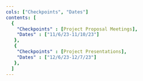```yaml
---
cols: ["Checkpoints", "Dates"]
contents: [
  {
    "Checkpoints" : [Project Proposal Meetings],
    "Dates" : ["11/6/23-11/10/23"]
   },
   {
    "Checkpoints" : [Project Presentations],
    "Dates" : ["12/6/23-12/7/23"]
   },
  ]
---
```

<!-- link format (include braces) {"Homework 1: Alignment": "https://google.com"} -->
